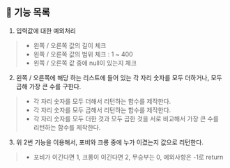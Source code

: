 ## 📝 기능 목록
1. 입력값에 대한 예외처리
> - 왼쪽 / 오른쪽 값의 길이 체크
> - 왼쪽 / 오른쪽 값의 범위 체크 : 1 ~ 400
> - 왼쪽 / 오른쪽 값 중에 null이 있는지 체크

2. 왼쪽 / 오른쪽에 해당 하는 리스트에 들어 있는 각 자리 숫자를 모두 더하거나, 모두 곱해 가장 큰 수를 구한다.
> - 각 자리 숫자를 모두 더해서 리턴하는 함수를 제작한다.
> - 각 자리 숫자를 모두 곱해서 리턴하는 함수를 제작한다.
> - 각 자리 숫자를 모두 더한 것과 모두 곱한 것을 서로 비교해서 가장 큰 수를 리턴하는 함수를 제작한다.

3. 위 2번 기능을 이용해서, 포비와 크롱 중에 누가 이겼는지 값으로 리턴한다.
> - 포비가 이긴다면 1, 크롱이 이긴다면 2, 무승부는 0, 예외사항은 -1로 return